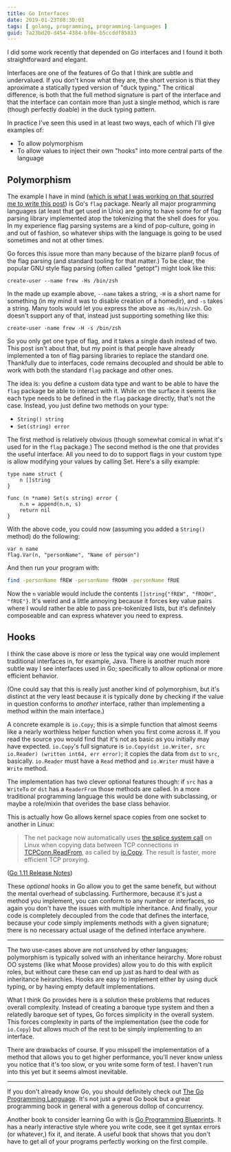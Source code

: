 ```yaml
---
title: Go Interfaces
date: 2019-01-23T08:30:03
tags: [ golang, programming, programming-languages ]
guid: 7a23bd20-d454-4384-bf0e-b5ccddf85833
---
```

I did some work recently that depended on Go interfaces and I found it both
straightforward and elegant.

<!--more-->

Interfaces are one of the features of Go that I think are subtle and
undervalued.  If you don't know what they are, the short version is that they
aproximate a statically typed version of "duck typing."  The critical
difference, is both that the full method signature is part of the interface and
that the interface can contain more than just a single method, which is rare
(though perfectly doable) in the duck typing pattern.

In practice I've seen this used in at least two ways, each of which I'll give
examples of:

 * To allow polymorphism
 * To allow values to inject their own "hooks" into more central parts of the
     language

## Polymorphism

The example I have in mind ([which is what I was working on that spurred me to
write this
post](https://github.com/asticode/go-astilectron-bundler/commit/6cf585e0ac075996c50636c2812d2a3c4f6f39ee))
is Go's `flag` package.  Nearly all major programming languages (at least that get
used in Unix) are going to have some for of flag parsing library implemented
atop the tokenizing that the shell does for you.  In my experience flag parsing
systems are a kind of pop-culture, going in and out of fashion, so whatever
ships with the language is going to be used sometimes and not at other times.

Go forces this issue more than many because of the bizarre plan9 focus of the
flag parsing (and standard tooling for that matter.)  To be clear, the
popular GNU style flag parsing (often called "getopt") might look like this:

```
create-user --name frew -Hs /bin/zsh
```

In the made up example above, `--name` takes a string, `-H` is a short name for
something (in my mind it was to disable creation of a homedir), and `-s` takes a
string.  Many tools would let you express the above as `-Hs/bin/zsh`.  Go
doesn't support any of that, instead just supporting something like this:

```
create-user -name frew -H -s /bin/zsh
```

So you only get one type of flag, and it takes a single dash instead of two.
This post isn't about that, but my point is that people have already implemented
a ton of flag parsing libraries to replace the standard one.  Thankfully due to
interfaces, code remains decoupled and should be able to work with both the
standard `flag` package and other ones.

The idea is: you define a custom data type and want to be able to have the
`flag` package be able to interact with it.  While on the surface it seems like
each type needs to be defined in the `flag` package directly, that's not the
case.  Instead, you just define two methods on your type:

 * `String() string`
 * `Set(string) error`

The first method is relatively obvious (though somewhat comical in what it's
used for in the `flag` package.)  The second method is the one that provides the
useful interface.  All you need to do to support flags in your custom type is
allow modifying your values by calling Set.  Here's a silly example:

```golang
type name struct {
	n []string
}

func (n *name) Set(s string) error {
	n.n = append(n.n, s)
	return nil
}
```

With the above code, you could now (assuming you added a `String()` method) do
the following:

```golang
var n name
flag.Var(n, "personName", "Name of person")
```

And then run your program with:

```bash
find -personName fREW -personName fROOH -personName fRUE
```

Now the `n` variable would include the contents `[]string{"fREW", "fROOH",
"fRUE"}`.  It's weird and a little annoying because it forces key value pairs
where I would rather be able to pass pre-tokenized lists, but it's definitely
composeable and can express whatever you need to express.

## Hooks

I think the case above is more or less the typical way one would implement
traditional interfaces in, for example, Java.  There is another much more subtle
way I see interfaces used in Go; specifically to allow optional or more
efficient behavior.

(One could say that this is really just another kind of polymorphism, but it's
distinct at the very least because it is typically done by checking if the value
in question conforms to *another* interface, rather than implementing a method
within the main interface.)

A concrete example is `io.Copy`; this is a simple function that almost seems
like a nearly worthless helper function when you first come across it.  If you
read the source you would find that it's not as basic as you initially may have
expected.  `io.Copy`'s full signature is
`io.Copy(dst io.Writer, src io.Reader) (written int64, err error)`; it copies
the data from `dst` to `src`, basically.  `io.Reader` must have a `Read` method
and `io.Writer` must have a `Write` method.

The implementation has two clever optional features though: if `src` has a
`WriteTo` or `dst` has a `ReaderFrom` those methods are called.  In a
more traditional programming language this would be done with subclassing, or
maybe a role/mixin that overides the base class behavior.

This is actually how Go allows kernel space copies from one socket to another in
Linux:

> The net package now automatically uses [the splice system
call](http://man7.org/linux/man-pages/man2/splice.2.html) on Linux when
> copying data between TCP connections in
> [TCPConn.ReadFrom](https://tip.golang.org/pkg/net/#TCPConn.ReadFrom), as
> called by [io.Copy](https://tip.golang.org/pkg/io/#Copy).  The result is
> faster, more efficient TCP proxying. 

([Go 1.11 Release Notes](https://tip.golang.org/doc/go1.11#performance))

These *optional* hooks in Go allow you to get the same benefit, but without the
mental overhead of subclassing.  Furthermore, because it's just a method you
implement, you can conform to any number or interfaces, so again you don't have
the issues with multiple inheritance.  And finally, your code is completely
decoupled from the code that defines the interface, because your code simply
implements methods with a given signature; there is no necessary actual usage of
the defined interface anywhere.

---

The two use-cases above are not unsolved by other languages; polymorphism is
typically solved with an inheritance heirarchy. More robust OO systems (like
what Moose provides) allow you to do this with explicit roles, but without care
these can end up just as hard to deal with as inheritance heirarchies.  Hooks
are easy to implement either by using duck typing, or by having empty default
implementations.

What I think Go provides here is a solution these problems that reduces overall
complexity.  Instead of creating a baroque type system and then a relatedly
baroque set of types, Go forces simplicity in the overall system.  This forces
complexity in parts of the implementation (see the code for `io.Copy`) but
allows much of the rest to be simply implementing to an interface.

There are drawbacks of course.  If you misspell the implementation of a method
that allows you to get higher performance, you'll never know unless you notice
that it's too slow, or you write some form of test.  I haven't run into this yet
but it seems almost inevitable.

---

If you don't already know Go, you should definitely check out
<a target="_blank" href="https://www.amazon.com/gp/product/0134190440/ref=as_li_tl?ie=UTF8&camp=1789&creative=9325&creativeASIN=0134190440&linkCode=as2&tag=afoolishmanif-20&linkId=44bc682044ff1b8a290c3c35c788e3e5">The Go Programming Language</a><img src="//ir-na.amazon-adsystem.com/e/ir?t=afoolishmanif-20&l=am2&o=1&a=0134190440" width="1" height="1" border="0" alt="" style="border:none !important; margin:0px !important;" />.
It's not just a great Go book but a great programming book in general with a
generous dollop of concurrency.

Another book to consider learning Go with is
<a target="_blank" href="https://www.amazon.com/gp/product/1786468948/ref=as_li_tl?ie=UTF8&camp=1789&creative=9325&creativeASIN=1786468948&linkCode=as2&tag=afoolishmanif-20&linkId=803e58234c448a8d1f4cc2693f2149b8">Go Programming Blueprints</a><img src="//ir-na.amazon-adsystem.com/e/ir?t=afoolishmanif-20&l=am2&o=1&a=1786468948" width="1" height="1" border="0" alt="" style="border:none !important; margin:0px !important;" />.
It has a nearly interactive style where you write code, see it get syntax errors
(or whatever,) fix it, and iterate.  A useful book that shows that you don't
have to get all of your programs perfectly working on the first compile.
